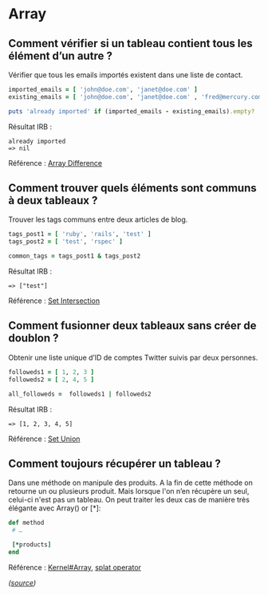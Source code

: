 # Array

## Comment vérifier si un tableau contient tous les élément d’un autre ?

Vérifier que tous les emails importés existent dans une liste de contact.

```ruby
imported_emails = [ 'john@doe.com', 'janet@doe.com' ]
existing_emails = [ 'john@doe.com', 'janet@doe.com' , 'fred@mercury.com' ]

puts 'already imported' if (imported_emails - existing_emails).empty?
```

Résultat IRB :

```
already imported
=> nil
```

Référence : [Array Difference](http://www.ruby-doc.org/core-2.1.0/Array.html#method-i-2D)

## Comment trouver quels éléments sont communs à deux tableaux ?

Trouver les tags communs entre deux articles de blog.

```ruby
tags_post1 = [ 'ruby', 'rails', 'test' ]
tags_post2 = [ 'test', 'rspec' ]

common_tags = tags_post1 & tags_post2
```

Résultat IRB :
```
=> ["test"]
```

Référence : [Set Intersection](http://www.ruby-doc.org/core-2.1.0/Array.html#method-i-26)


## Comment fusionner deux tableaux sans créer de doublon ?

Obtenir une liste unique d’ID de comptes Twitter suivis par deux personnes.

```ruby
followeds1 = [ 1, 2, 3 ]
followeds2 = [ 2, 4, 5 ]

all_followeds =  followeds1 | followeds2
```

Résultat IRB :
```
=> [1, 2, 3, 4, 5]
```
Référence : [Set Union](http://www.ruby-doc.org/core-2.1.0/Array.html#method-i-7C)

## Comment toujours récupérer un tableau ?

Dans une méthode on manipule des produits. A la fin de cette méthode on retourne un ou plusieurs produit.
Mais lorsque l'on n’en récupère un seul, celui-ci n'est pas un tableau.
On peut traiter les deux cas de manière très élégante avec Array() or [*]:

```ruby
def method
 # …

 [*products]
end
```

Référence : [Kernel#Array](http://www.ruby-doc.org/core-2.1.0/Kernel.html#method-i-Array), [splat operator](http://www.ruby-doc.org/core-2.1.0/doc/syntax/calling_methods_rdoc.html#label-Array+to+Arguments+Conversion)



*([source](http://blog.8thcolor.com/fr/2014/02/7-cas-d-usage-quotidien-d-un-tableau-en-ruby/))*
